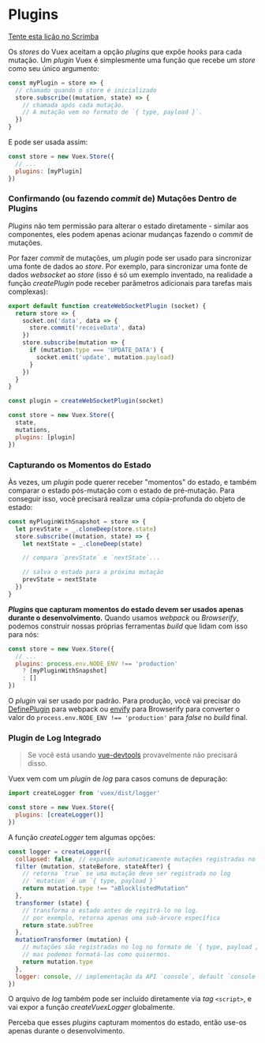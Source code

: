 # Plugins

<div class="scrimba"><a href="https://scrimba.com/p/pnyzgAP/cvp8ZkCR" target="_blank" rel="noopener noreferrer">Tente esta lição no Scrimba</a></div>

Os _stores_ do Vuex aceitam a opção _plugins_ que expõe _hooks_ para cada mutação. Um _plugin_ Vuex é simplesmente uma função que recebe um _store_ como seu único argumento:

``` js
const myPlugin = store => {
  // chamado quando o store é inicializado
  store.subscribe((mutation, state) => {
    // chamada após cada mutação.
    // A mutação vem no formato de `{ type, payload }`.
  })
}
```

E pode ser usada assim:

``` js
const store = new Vuex.Store({
  // ...
  plugins: [myPlugin]
})
```

### Confirmando (ou fazendo _commit_ de) Mutações Dentro de Plugins

_Plugins_ não tem permissão para alterar o estado diretamente - similar aos componentes, eles podem apenas acionar mudanças fazendo o _commit_ de mutações.

Por fazer _commit_ de mutações, um _plugin_ pode ser usado para sincronizar uma fonte de dados ao _store_. Por exemplo, para sincronizar uma fonte de dados _websocket_ ao _store_ (isso é só um exemplo inventado, na realidade a função _createPlugin_ pode receber parâmetros adicionais para tarefas mais complexas):

``` js
export default function createWebSocketPlugin (socket) {
  return store => {
    socket.on('data', data => {
      store.commit('receiveData', data)
    })
    store.subscribe(mutation => {
      if (mutation.type === 'UPDATE_DATA') {
        socket.emit('update', mutation.payload)
      }
    })
  }
}
```

``` js
const plugin = createWebSocketPlugin(socket)

const store = new Vuex.Store({
  state,
  mutations,
  plugins: [plugin]
})
```

### Capturando os Momentos do Estado

Às vezes, um _plugin_ pode querer receber "momentos" do estado, e também comparar o estado pós-mutação com o estado de pré-mutação. Para conseguir isso, você precisará realizar uma cópia-profunda do objeto de estado:

``` js
const myPluginWithSnapshot = store => {
  let prevState = _.cloneDeep(store.state)
  store.subscribe((mutation, state) => {
    let nextState = _.cloneDeep(state)

    // compara `prevState` e `nextState`...

    // salva o estado para a próxima mutação
    prevState = nextState
  })
}
```

**_Plugins_ que capturam momentos do estado devem ser usados apenas durante o desenvolvimento.** Quando usamos _webpack_ ou _Browserify_, podemos construir nossas próprias ferramentas _build_ que lidam com isso para nós:

``` js
const store = new Vuex.Store({
  // ...
  plugins: process.env.NODE_ENV !== 'production'
    ? [myPluginWithSnapshot]
    : []
})
```

O _plugin_ vai ser usado por padrão. Para produção, você vai precisar do [DefinePlugin](https://webpack.github.io/docs/list-of-plugins.html#defineplugin) para webpack ou [envify](https://github.com/hughsk/envify) para Browserify para converter o valor do `process.env.NODE_ENV !== 'production'` para _false_ no _build_ final.

### Plugin de Log Integrado

> Se você está usando [vue-devtools](https://github.com/vuejs/vue-devtools) provavelmente não precisará disso.

Vuex vem com um _plugin_ de _log_ para casos comuns de depuração:

``` js
import createLogger from 'vuex/dist/logger'

const store = new Vuex.Store({
  plugins: [createLogger()]
})
```

A função _createLogger_ tem algumas opções:

``` js
const logger = createLogger({
  collapsed: false, // expande automaticamente mutações registradas no log
  filter (mutation, stateBefore, stateAfter) {
    // retorna `true` se uma mutação deve ser registrada no log
    // `mutation` é um `{ type, payload }`
    return mutation.type !== "aBlocklistedMutation"
  },
  transformer (state) {
    // transforma o estado antes de regitrá-lo no log.
    // por exemplo, retorna apenas uma sub-árvore específica
    return state.subTree
  },
  mutationTransformer (mutation) {
    // mutações são registradas no log no formato de `{ type, payload }`
    // mas podemos formatá-las como quisermos.
    return mutation.type
  },
  logger: console, // implementação da API `console`, default `console`
})
```

O arquivo de _log_ também pode ser incluído diretamente via _tag_ `<script>`, e vai expor a função _createVuexLogger_ globalmente.

Perceba que esses _plugins_ capturam momentos do estado, então use-os apenas durante o desenvolvimento.
